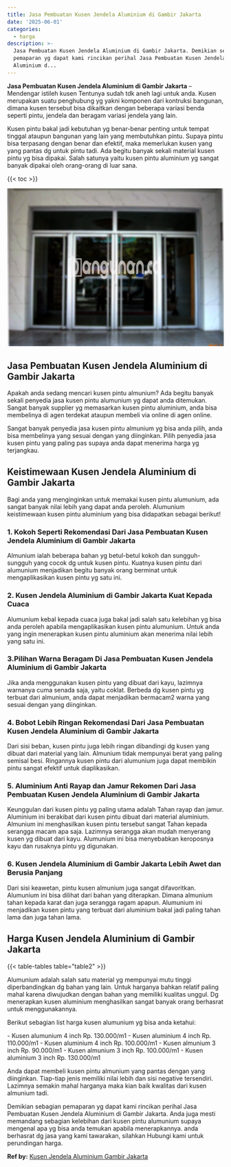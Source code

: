 ```yaml
---
title: Jasa Pembuatan Kusen Jendela Aluminium di Gambir Jakarta
date: '2025-06-01'
categories:
  - harga
description: >-
  Jasa Pembuatan Kusen Jendela Aluminium di Gambir Jakarta. Demikian sebagian
  pemaparan yg dapat kami rincikan perihal Jasa Pembuatan Kusen Jendela
  Aluminium d...
---
```


**Jasa Pembuatan Kusen Jendela Aluminium di Gambir Jakarta** – Mendengar istileh kusen Tentunya sudah tdk aneh lagi untuk anda. Kusen merupakan suatu penghubung yg yakni komponen dari kontruksi bangunan, dimana kusen tersebut bisa dikaitkan dengan beberapa variasi benda seperti pintu, jendela dan beragam variasi jendela yang lain.

Kusen pintu bakal jadi kebutuhan yg benar-benar penting untuk tempat tinggal ataupun bangunan yang lain yang membutuhkan pintu. Supaya pintu bisa terpasang dengan benar dan efektif, maka memerlukan kusen yang yang pantas dg untuk pintu tadi. Ada begitu banyak sekali material kusen pintu yg bisa dipakai. Salah satunya yaitu kusen pintu aluminium yg sangat banyak dipakai oleh orang-orang di luar sana.

{{< toc >}}

![Jasa Pembuatan Kusen Jendela Aluminium di Gambir Jakarta](/images/harga-kusen-jendela-alumunium-13.png)

## Jasa Pembuatan Kusen Jendela Aluminium di Gambir Jakarta

Apakah anda sedang mencari kusen pintu almunium? Ada begitu banyak sekali penyedia jasa kusen pintu alumunium yg dapat anda ditemukan. Sangat banyak supplier yg memasarkan kusen pintu aluminium, anda bisa membelinya di agen terdekat ataupun membeli via online di agen online.

Sangat banyak penyedia jasa kusen pintu almunium yg bisa anda pilih, anda bisa membelinya yang sesuai dengan yang diinginkan. Pilih penyedia jasa kusen pintu yang paling pas supaya anda dapat menerima harga yg terjangkau.

## Keistimewaan Kusen Jendela Aluminium di Gambir Jakarta

Bagi anda yang menginginkan untuk memakai kusen pintu alumunium, ada sangat banyak nilai lebih yang dapat anda peroleh. Alumunium keistimewaan kusen pintu aluminium yang bisa didapatkan sebagai berikut!

### 1\. Kokoh Seperti Rekomendasi Dari Jasa Pembuatan Kusen Jendela Aluminium di Gambir Jakarta

Almunium ialah beberapa bahan yg betul-betul kokoh dan sungguh-sungguh yang cocok dg untuk kusen pintu. Kuatnya kusen pintu dari alumunium menjadikan begitu banyak orang berminat untuk mengaplikasikan kusen pintu yg satu ini.

### 2\. Kusen Jendela Aluminium di Gambir Jakarta Kuat Kepada Cuaca

Alumunium kebal kepada cuaca juga bakal jadi salah satu kelebihan yg bisa anda peroleh apabila mengaplikasikan kusen pintu alumunium. Untuk anda yang ingin menerapkan kusen pintu aluminium akan menerima nilai lebih yang satu ini.

### 3.Pilihan Warna Beragam Di Jasa Pembuatan Kusen Jendela Aluminium di Gambir Jakarta

Jika anda menggunakan kusen pintu yang dibuat dari kayu, lazimnya warnanya cuma senada saja, yaitu coklat. Berbeda dg kusen pintu yg terbuat dari almunium, anda dapat menjadikan bermacam2 warna yang sesuai dengan yang diinginkan.

### 4\. Bobot Lebih Ringan Rekomendasi Dari Jasa Pembuatan Kusen Jendela Aluminium di Gambir Jakarta

Dari sisi beban, kusen pintu juga lebih ringan dibandingi dg kusen yang dibuat dari material yang lain. Almunium tidak mempunyai berat yang paling semisal besi. Ringannya kusen pintu dari alumunium juga dapat membikin pintu sangat efektif untuk diaplikasikan.

### 5\. Aluminium Anti Rayap dan Jamur Rekomen Dari Jasa Pembuatan Kusen Jendela Aluminium di Gambir Jakarta

Keunggulan dari kusen pintu yg paling utama adalah Tahan rayap dan jamur. Aluminium ini berakibat dari kusen pintu dibuat dari material aluminium. Almunium ini menghasilkan kusen pintu tersebut sangat Tahan kepada serangga macam apa saja. Lazimnya serangga akan mudah menyerang kusen yg dibuat dari kayu. Alumunium ini bisa menyebabkan keroposnya kayu dan rusaknya pintu yg digunakan.

### 6\. Kusen Jendela Aluminium di Gambir Jakarta Lebih Awet dan Berusia Panjang

Dari sisi keawetan, pintu kusen almunium juga sangat difavoritkan. Alumunium ini bisa dilihat dari bahan yang diterapkan. Dimana almunium tahan kepada karat dan juga serangga ragam apapun. Alumunium ini menjadikan kusen pintu yang terbuat dari aluminium bakal jadi paling tahan lama dan juga tahan lama.

## Harga Kusen Jendela Aluminium di Gambir Jakarta

{{< table-tables table="table2" >}}

Alumunium adalah salah satu material yg mempunyai mutu tinggi diperbandingkan dg bahan yang lain. Untuk harganya bahkan relatif paling mahal karena diwujudkan dengan bahan yang memiliki kualitas unggul. Dg menerapkan kusen aluminium menghasilkan sangat banyak orang berhasrat untuk menggunakannya.

Berikut sebagian list harga kusen alumunium yg bisa anda ketahui:

\- Kusen alumunium 4 inch Rp. 130.000/m1 - Kusen aluminium 4 inch Rp. 110.000/m1 - Kusen aluminium 4 inch Rp. 100.000/m1 - Kusen almunium 3 inch Rp. 90.000/m1 - Kusen almunium 3 inch Rp. 100.000/m1 - Kusen aluminium 3 inch Rp. 130.000/m1

Anda dapat membeli kusen pintu almunium yang pantas dengan yang diinginkan. Tiap-tiap jenis memiliki nilai lebih dan sisi negative tersendiri. Lazimnya semakin mahal harganya maka kian baik kwalitas dari kusen almunium tadi.

Demikian sebagian pemaparan yg dapat kami rincikan perihal Jasa Pembuatan Kusen Jendela Aluminium di Gambir Jakarta. Anda juga mesti memandang sebagian kelebihan dari kusen pintu alumunium supaya mengenal apa yg bisa anda temukan apabila menerapkannya. anda berhasrat dg jasa yang kami tawarakan, silahkan Hubungi kami untuk perundingan harga.

**Ref by:** [Kusen Jendela Aluminium Gambir Jakarta](https://id.wikipedia.org/wiki/Kusen)
